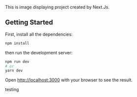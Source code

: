 This is image displaying project created by Next.Js.

## Getting Started

First, install all the dependencies:

```bash
npm install
```

then run the development server:

```bash
npm run dev
# or
yarn dev
```

Open [http://localhost:3000](http://localhost:3000) with your browser to see the result.

testing